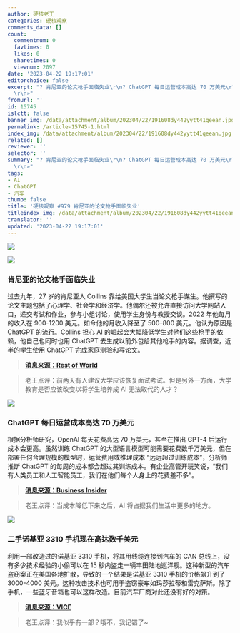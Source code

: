 ```yaml
---
author: 硬核老王
categories: 硬核观察
comments_data: []
count:
  commentnum: 0
  favtimes: 0
  likes: 0
  sharetimes: 0
  viewnum: 2097
date: '2023-04-22 19:17:01'
editorchoice: false
excerpt: "? 肯尼亚的论文枪手面临失业\r\n? ChatGPT 每日运营成本高达 70 万美元\r\n? 二手诺基亚 3310 手机现在高达数千美元\r\n»
  \r\n»"
fromurl: ''
id: 15745
islctt: false
banner_img: /data/attachment/album/202304/22/191608dy442yytt41qeean.jpg
permalink: /article-15745-1.html
index_img: /data/attachment/album/202304/22/191608dy442yytt41qeean.jpg
related: []
reviewer: ''
selector: ''
summary: "? 肯尼亚的论文枪手面临失业\r\n? ChatGPT 每日运营成本高达 70 万美元\r\n? 二手诺基亚 3310 手机现在高达数千美元\r\n»
  \r\n»"
tags:
- AI
- ChatGPT
- 汽车
thumb: false
title: '硬核观察 #979 肯尼亚的论文枪手面临失业'
titleindex_img: /data/attachment/album/202304/22/191608dy442yytt41qeean.jpg
translator: ''
updated: '2023-04-22 19:17:01'
---
```


![](/data/attachment/album/202304/22/191608dy442yytt41qeean.jpg)


![](/data/attachment/album/202304/22/191619fwlqxzvmwxnknwev.jpg)


### 肯尼亚的论文枪手面临失业


过去九年，27 岁的肯尼亚人 Collins 靠给美国大学生当论文枪手谋生。他撰写的论文主题包括了心理学、社会学和经济学。他偶尔还被允许直接访问大学网站入口，递交考试和作业，参与小组讨论，使用学生身份与教授交谈。2022 年他每月的收入在 900-1200 美元。如今他的月收入降至了 500–800 美元。他认为原因是 ChatGPT 的流行。Collins 担心 AI 的崛起会大幅降低学生对他们这些枪手的依赖，他自己也同时也用 ChatGPT 去生成以前外包给其他枪手的内容。据调查，近半的学生使用 ChatGPT 完成家庭测验和写论文。



> 
> **[消息来源：Rest of World](https://restofworld.org/2023/chatgpt-taking-kenya-ghostwriters-jobs/)**
> 
> 
> 



> 
> 老王点评：前两天有人建议大学应该恢复面试考试。但是另外一方面，大学教育是否应该改变以将学生培养成 AI 无法取代的人才？
> 
> 
> 


![](/data/attachment/album/202304/22/191630se0jsrk0rezmkggr.jpg)


### ChatGPT 每日运营成本高达 70 万美元


根据分析师研究，OpenAI 每天花费高达 70 万美元，甚至在推出 GPT-4 后运行成本会更高。虽然训练 ChatGPT 的大型语言模型可能需要花费数千万美元，但在部署任何合理规模的模型时，运营费用或推理成本 “远远超过训练成本”，分析师推断 ChatGPT 的每周的成本都会超过其训练成本。有企业高管开玩笑说，“我们有人类员工和人工智能员工，我们在他们每个人身上的花费差不多”。



> 
> **[消息来源：Business Insider](https://www.businessinsider.com/how-much-chatgpt-costs-openai-to-run-estimate-report-2023-4)**
> 
> 
> 



> 
> 老王点评：当成本降低下来之后，AI 将占据我们生活中更多的地方。
> 
> 
> 


![](/data/attachment/album/202304/22/191642v0d03o3jj0dc402q.jpg)


### 二手诺基亚 3310 手机现在高达数千美元


利用一部改造过的诺基亚 3310 手机，将其用线缆连接到汽车的 CAN 总线上，没有多少技术经验的小偷可以在 15 秒内盗走一辆丰田陆地巡洋舰。这种新型的汽车盗窃案正在美国各地扩散，导致的一个结果是诺基亚 3310 手机的价格飙升到了 3000-4000 美元。这种攻击技术也可用于盗窃豪车如玛莎拉蒂和雷克萨斯。除了手机，一些蓝牙音箱也可以这样改造。目前汽车厂商对此还没有好的对策。



> 
> **[消息来源：VICE](https://www.vice.com/en/article/v7beyj/car-thieves-tech-hidden-old-nokia-phones-bluetooth-speakers-emergency-engine-start-keyless)**
> 
> 
> 



> 
> 老王点评：我似乎有一部？哦不，我记错了~
> 
> 
>